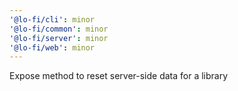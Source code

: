 ```yaml
---
'@lo-fi/cli': minor
'@lo-fi/common': minor
'@lo-fi/server': minor
'@lo-fi/web': minor
---
```


Expose method to reset server-side data for a library
